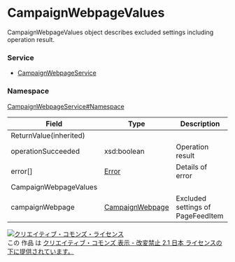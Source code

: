 # CampaignWebpageValues
CampaignWebpageValues object describes excluded settings including operation result.

### Service
+ [CampaignWebpageService](../../services/CampaignWebpageService.md)

### Namespace
[CampaignWebpageService#Namespace](../../services/CampaignWebpageService.md#namespace)

| Field | Type | Description |
|---|---|---|
| ReturnValue(inherited)|||
| operationSucceeded| xsd:boolean| Operation result |
| error[]| <a href="../Common/Error.md">Error</a>| Details of error |
| CampaignWebpageValues|||
| campaignWebpage| [CampaignWebpage](./CampaignWebpage.md)| Excluded settings of PageFeedItem |

<a rel="license" href="http://creativecommons.org/licenses/by-nd/2.1/jp/"><img alt="クリエイティブ・コモンズ・ライセンス" style="border-width:0" src="https://i.creativecommons.org/l/by-nd/2.1/jp/88x31.png" /></a><br />この 作品 は <a rel="license" href="http://creativecommons.org/licenses/by-nd/2.1/jp/">クリエイティブ・コモンズ 表示 - 改変禁止 2.1 日本 ライセンスの下に提供されています。</a>
